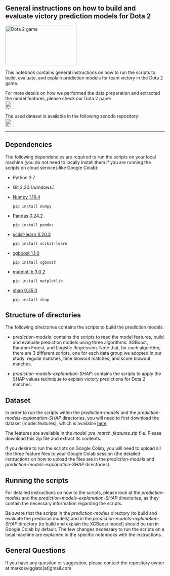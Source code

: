 ## General instructions on how to build and evaluate victory prediction models for Dota 2

<a href="https://blog.dota2.com/" target="_blank"><img src="https://live.staticflickr.com/3/31426543551_75acf3a4f9_b.jpg" alt="Dota 2 game" title="Dota 2 game" width=225 height=125></a>


This notebook contains general instructions on how to run the scripts to build, evaluate, and explain prediction models for team victory in the Dota 2 game.


For more details on how we performed the data preparation and extracted the model features, please check our Dota 2 paper:</br> 
<a href="https://markosviggiato.github.io/resources/Markos_AIIDE_20.pdf" target="_blank"><img src="https://upload.wikimedia.org/wikipedia/commons/8/87/PDF_file_icon.svg" alt="Dota 2 paper" title="Dota 2 paper" width=25 height=25></a>

The used dataset is available in the following zenodo repository: </br> <a href="http://doi.org/10.5281/zenodo.3890315" target="_blank"><img src="https://upload.wikimedia.org/wikipedia/commons/8/86/Database-icon.svg" alt="Dota 2 dataset" title="Dota 2 dataset" width=25 height=25></a>



---


## Dependencies

The following dependencies are required to run the scripts on your local machine (you do not need to locally install them if you are running the scripts on cloud services like Google Colab):

 - Python 3.7
 
 
 - Git 2.20.1.windows.1
  
  
 - [Numpy 1.18.4](https://numpy.org/)

    `
    pip install numpy
    `


 - [Pandas 0.24.2](https://pandas.pydata.org/)
 
    `
    pip install pandas
    `
 
 
 - [scikit-learn 0.20.3](https://scikit-learn.org/stable/)

    `
    pip install scikit-learn
    `


 - [xgboost 1.1.0](https://xgboost.readthedocs.io/en/latest/)

    `
    pip install xgboost
    `
  
  
 - [matplotlib 3.0.2](https://matplotlib.org/)

    `
    pip install matplotlib
    `
    
    
 - [shap 0.35.0](https://github.com/slundberg/shap)

    `
    pip install shap
    `
    
 ## Structure of directories
 
 The following directories contains the scripts to build the prediction models. 


 - *prediction-models*: contains the scripts to read the model features, build and evaluate prediction models using three algorithms: XGBoost, Random Forest, and Logistic Regression. Note that, for each algorithm, there are 3 different scripts, one for each data group we adopted in our study: regular matches, time blowout matches, and score blowout matches.
 
 - *prediction-models-explanation-SHAP*: contains the scripts to apply the SHAP values technique to explain victory predictions for Dota 2 matches.
 
 ## Dataset
 
 In order to run the scripts within the *prediction-models* and the *prediction-models-explanation-SHAP* directories, you will need to first download the dataset (model features), which is available [here](http://doi.org/10.5281/zenodo.3890315).

The features are available in the *model_pre_match_features.zip* file. Please download this zip file and extract its contents.

If you desire to run the scripts on Google Colab, you will need to upload all the three feature files to your Google Colab session (the detailed instructions on how to upload the files are in the *prediction-models* and *prediction-models-explanation-SHAP* directories).

## Running the scripts

For detailed instructions on how to the scripts, please look at the *prediction-models* and the *prediction-models-explanation-SHAP* directories, as they contain the necessary information regarding the scripts.

Be aware that the scripts in the *prediction-models* directory (to build and evaluate the predicion models) and in the *prediction-models-explanation-SHAP* directory (to build and explain the XGBoost model) should be run in Google Colab by default. The few changes necessary to run the scripts on a local machine are explained in the specific notebooks with the instructions.

## General Questions

If you have any question or suggestion, please contact the repository owner at markosviggiato[at]gmail.com
